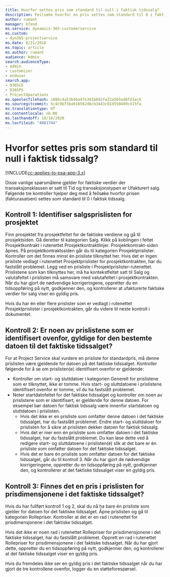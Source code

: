 ```yaml
---
title: Hvorfor settes pris som standard til null i faktisk tidssalg?
description: Feilsøke hvorfor en pris settes som standard til 0 i faktisk tidssalg.
author: rumant
manager: kfend
ms.service: dynamics-365-customerservice
ms.custom:
- dyn365-projectservice
ms.date: 8/21/2018
ms.topic: article
ms.author: rumant
audience: Admin
search.audienceType:
- admin
- customizer
- enduser
search.app:
- D365CE
- D365PS
- ProjectOperations
ms.openlocfilehash: c886c4a53b4ba47e381b891fe22a565ad8fd1ac6
ms.sourcegitcommit: 5c4c9bf3ba018562d6cb3443c01d550489c415fa
ms.translationtype: HT
ms.contentlocale: nb-NO
ms.lasthandoff: 10/16/2020
ms.locfileid: "4081744"
---
```

# <a name="why-is-price-defaulting-to-zero-on-time-sales-actuals"></a>Hvorfor settes pris som standard til null i faktisk tidssalg?

[!INCLUDE[cc-applies-to-psa-app-3.x](../includes/cc-applies-to-psa-app-3x.md)]

Disse vanlige spørsmålene gjelder for faktiske verdier der transaksjonsklassen er satt til Tid og transaksjonstypen er Ufakturert salg. Følgende tre kontroller hjelper deg med å feilsøke hvorfor prisen (fakturasatsen) settes som standard til 0 i faktisk tidssalg.

## <a name="check-1-identify-the-sales-price-list-for-the-project"></a>Kontroll 1: Identifiser salgsprislisten for prosjektet

Finn prosjektet fra prosjektfeltet for de faktiske verdiene og gå til prosjektsiden. Gå deretter til kategorien Salg. Klikk på koblingen i feltet Prosjektkontrakt i rutenettet Prosjektkontraktlinjer. Prosjektkontrakt-siden åpnes. På prosjektkontraktssiden går du til kategorien Prosjektprislister. Kontroller om det finnes minst én prisliste tilknyttet her. Hvis det er ingen prisliste vedlagt i rutenettet Prosjektprislister for prosjektkontrakten, har du fastslått problemet. Legg ved en prisliste i Prosjektprislister-rutenettet. Prislistene som kan tilknyttes her, må ha kontekstfeltet satt til Salg og valutafeltet i prislisten må samsvare med valutafeltet i prosjektkontrakten. Når du har gjort de nødvendige korrigeringene, oppretter du en tidsoppføring på nytt, godkjenner den, og kontrollerer at ufakturerte faktiske verdier for salg viser en gyldig pris. 

Hvis du har én eller flere prislister som er vedlagt i rutenettet Prosjektprislister i prosjektkontrakten, går du videre til neste kontroll i dokumentet.

## <a name="check-2-are-any-of-the-price-lists-identified-above-valid-for-the-specific-date-of-the-time-sales-actual"></a>Kontroll 2: Er noen av prislistene som er identifisert ovenfor, gyldige for den bestemte datoen til det faktiske tidssalget?

For at Project Service skal vurdere en prisliste for standardpris, må denne prislisten være gjeldende for datoen på det faktiske tidssalget. Kontroller følgende for å se om prislisten(e) identifisert ovenfor er gjeldende:
- Kontroller om start- og sluttdatoer i kategorien Generelt for prislistene som er tilknyttet, ikke er tomme. Hvis start- og sluttdatoene i prislistene identifisert ovenfor er tomme, vil du ha fastslått problemet. 
- Noter startdatofeltet for det faktiske tidssalget og kontroller om noen av prislistene som er identifisert, er gjeldende for denne datoen. For eksempel bør datoen for faktisk tidssalg være innenfor startdatoen og sluttdatoen i prislisten. 
    - Hvis det ikke er en prisliste som omfatter denne datoen i det faktiske tidssalget, har du fastslått problemet. Endre start- og sluttdatoer for prislisten for å sikre at prislisten dekker datoen for faktisk tidssalg. 
    - Hvis det er mer enn én prisliste som omfatter datoen i det faktiske tidssalget, har du fastslått problemet. Du kan løse dette ved å redigere start- og sluttdatoene i prislisten(e) slik at det bare er én prisliste som omfatter datoen for det faktiske tidssalget. 
    - Hvis det er bare én prisliste som omfatter datoen for det faktiske tidssalget, går du til kontroll 3.
Når du har gjort de nødvendige korrigeringene, oppretter du en tidsoppføring på nytt, godkjenner den, og kontrollerer at det faktiske tidssalget viser en gyldig pris.

## <a name="check-3-is-there-a-price-in-the-price-list-for-the-pricing-dimensions-on-the-time-sales-actual"></a>Kontroll 3: Finnes det en pris i prislisten for prisdimensjonene i det faktiske tidssalget?

Hvis du har fullført kontroll 1 og 2, skal du nå ha bare én prisliste som gjelder for datoen for det faktiske tidssalget. Åpne prislisten og gå til kategorien Rollepriser. Kontroller at det er en rad i rutenettet for prisdimensjonene i det faktiske tidssalget.

Hvis det ikke er noen rad i rutenettet Rollepriser for prisdimensjonene i det faktiske tidssalget, har du fastslått problemet. Opprett en rad i rutenettet Rollepriser for prisdimensjonene i det faktiske tidssalget. Når du har gjort dette, oppretter du en tidsoppføring på nytt, godkjenner den, og kontrollerer at det faktiske tidssalget viser en gyldig pris.

Hvis du fremdeles ikke ser en gyldig pris i det faktiske tidssalget når du har gjort de tre kontrollene ovenfor, logger du en støtteforespørsel. 

